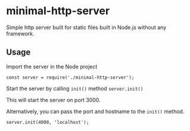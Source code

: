 # minimal-http-server
Simple http server built for static files built in Node.js without any framework.

## Usage
Import the server in the Node project

`const server = require('./minimal-http-server');`

Start the server by calling `init()` method
`server.init()`

This will start the server on port 3000.

Alternatively, you can pass the port and hostname to the `init()` method.

`server.init(4000, 'localhost');`
